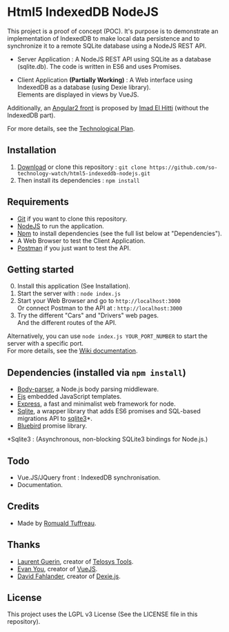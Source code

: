 # Html5 IndexedDB NodeJS

This project is a proof of concept (POC).
It's purpose is to demonstrate an implementation of IndexedDB to make local data persistence and to synchronize it to a remote SQLite database using a NodeJS REST API.

- Server Application : A NodeJS REST API using SQLite as a database (sqlite.db). The code is written in ES6 and uses Promises.

- Client Application __(Partially Working)__ : A Web interface using IndexedDB as a database (using Dexie library).  
Elements are displayed in views by VueJS.
  
Additionally, an [Angular2 front](https://github.com/so-technology-watch/angular2-demo) is proposed by [Imad El Hitti](https://github.com/imadhy) (without the IndexedDB part).

For more details, see the [Technological Plan](https://github.com/so-technology-watch/html5-indexeddb-nodejs/blob/master/public/ressources/TechPlan.pdf).

## Installation

1. [Download](https://github.com/so-technology-watch/html5-indexeddb-nodejs/releases) or clone this repository : `git clone https://github.com/so-technology-watch/html5-indexeddb-nodejs.git`  
2. Then install its dependencies : `npm install`

## Requirements

- [Git](https://git-scm.com/) if you want to clone this repository.
- [NodeJS](https://nodejs.org/en/) to run the application.
- [Npm](https://www.npmjs.com/) to install dependencies (see the full list below at "Dependencies").
- A Web Browser to test the Client Application.
- [Postman](https://www.getpostman.com/) if you just want to test the API.

## Getting started

0. Install this application (See Installation).
1. Start the server with : `node index.js`
2. Start your Web Browser and go to `http://localhost:3000`   
Or connect Postman to the API at : `http://localhost:3000`
3. Try the different "Cars" and "Drivers" web pages.  
And the different routes of the API.

Alternatively, you can use `node index.js YOUR_PORT_NUMBER` to start the server with a specific port.  
For more details, see the [Wiki documentation](https://github.com/so-technology-watch/html5-indexeddb-nodejs/wiki).

## Dependencies (installed via `npm install`)

- [Body-parser](https://www.npmjs.com/package/body-parser), a Node.js body parsing middleware.
- [Ejs](https://www.npmjs.com/package/ejs) embedded JavaScript templates.
- [Express](https://www.npmjs.com/package/express), a fast and minimalist web framework for node.
- [Sqlite](https://www.npmjs.com/package/sqlite), a wrapper library that adds ES6 promises and SQL-based migrations API to [sqlite3](https://www.npmjs.com/package/sqlite3)*.
- [Bluebird](https://www.npmjs.com/package/bluebird) promise library.

*Sqlite3 : (Asynchronous, non-blocking SQLite3 bindings for Node.js.)
## Todo

- Vue.JS/JQuery front : IndexedDB synchronisation.
- Documentation.

## Credits

- Made by [Romuald Tuffreau](https://github.com/romwaldtff).

## Thanks

- [Laurent Guerin](https://github.com/l-gu), creator of [Telosys Tools](https://sites.google.com/site/telosystools/).
- [Evan You](https://github.com/yyx990803), creator of [VueJS](https://github.com/vuejs).
- [David Fahlander](https://github.com/dfahlander), creator of [Dexie.js](https://github.com/dfahlander/Dexie.js).

## License

This project uses the LGPL v3 License (See the LICENSE file in this repository).